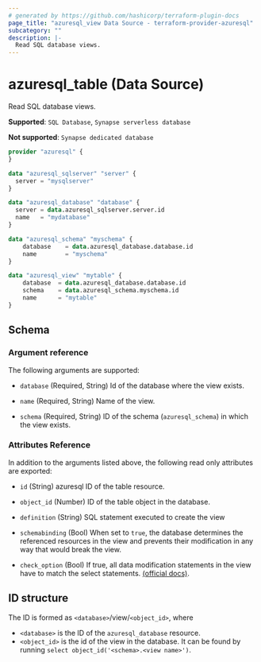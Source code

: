 ```yaml
---
# generated by https://github.com/hashicorp/terraform-plugin-docs
page_title: "azuresql_view Data Source - terraform-provider-azuresql"
subcategory: ""
description: |-
  Read SQL database views.
---
```


# azuresql_table (Data Source)

Read SQL database views.

**Supported**: `SQL Database`, `Synapse serverless database` 

**Not supported**: `Synapse dedicated database`


```terraform
provider "azuresql" {
}

data "azuresql_sqlserver" "server" {
  server = "mysqlserver"
}

data "azuresql_database" "database" {
  server = data.azuresql_sqlserver.server.id
  name   = "mydatabase"
}

data "azuresql_schema" "myschema" {
    database 	= data.azuresql_database.database.id
    name     	= "myschema"
}

data "azuresql_view" "mytable" {
    database  = data.azuresql_database.database.id
    schema    = data.azuresql_schema.myschema.id
    name      = "mytable"
}

```

<!-- schema generated by tfplugindocs -->
## Schema

### Argument reference
The following arguments are supported:

- `database` (Required, String) Id of the database where the view exists.
- `name` (Required, String) Name of the view.

- `schema` (Required, String) ID of the schema (`azuresql_schema`) in which the view exists.

### Attributes Reference
In addition to the arguments listed above, the following read only attributes are exported:

- `id` (String) azuresql ID of the table resource.
- `object_id` (Number) ID of the table object in the database.
- `definition` (String) SQL statement executed to create the view
  
- `schemabinding` (Bool) When set to `true`, the database determines the referenced resources in the view and prevents their modification in any way that would break the view. 

- `check_option` (Bool) If true, all data modification statements in the view have to match the select statements. [(official docs)](https://learn.microsoft.com/en-us/sql/t-sql/statements/create-view-transact-sql?view=sql-server-ver16#check-option). 


## ID structure

The ID is formed as `<database>`/view/`<object_id>`, where
* `<database>` is the ID of the `azuresql_database` resource.
* `<object_id>` is the id of the view in the database. It can be found by running `select object_id('<schema>.<view name>')`.